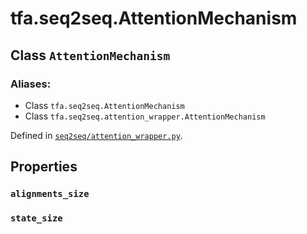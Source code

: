 <div itemscope itemtype="http://developers.google.com/ReferenceObject">
<meta itemprop="name" content="tfa.seq2seq.AttentionMechanism" />
<meta itemprop="path" content="Stable" />
<meta itemprop="property" content="alignments_size"/>
<meta itemprop="property" content="state_size"/>
</div>

# tfa.seq2seq.AttentionMechanism

## Class `AttentionMechanism`





### Aliases:

* Class `tfa.seq2seq.AttentionMechanism`
* Class `tfa.seq2seq.attention_wrapper.AttentionMechanism`



Defined in [`seq2seq/attention_wrapper.py`](https://github.com/tensorflow/addons/tree/r0.3/tensorflow_addons/seq2seq/attention_wrapper.py).

<!-- Placeholder for "Used in" -->


## Properties

<h3 id="alignments_size"><code>alignments_size</code></h3>



<h3 id="state_size"><code>state_size</code></h3>





